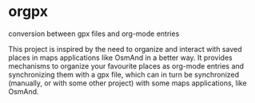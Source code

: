 # orgpx
conversion between gpx files and org-mode entries

This project is inspired by the need to organize and interact with
saved places in maps applications like OsmAnd in a better way. It
provides mechanisms to organize your favourite places as org-mode
entries and synchronizing them with a gpx file, which can in turn be
synchronized (manually, or with some other project) with some maps
applications, like OsmAnd.
